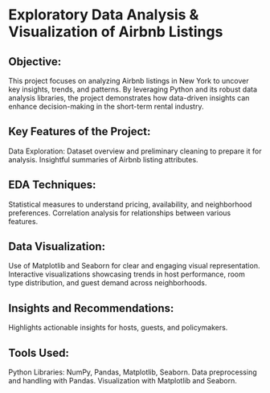 # Exploratory Data Analysis & Visualization of Airbnb Listings

## Objective:
This project focuses on analyzing Airbnb listings in New York to uncover key insights, trends, and patterns. By leveraging Python and its robust data analysis libraries, the project demonstrates how data-driven insights can enhance decision-making in the short-term rental industry.

## Key Features of the Project:

Data Exploration:
Dataset overview and preliminary cleaning to prepare it for analysis.
Insightful summaries of Airbnb listing attributes.

## EDA Techniques:
Statistical measures to understand pricing, availability, and neighborhood preferences.
Correlation analysis for relationships between various features.

## Data Visualization:
Use of Matplotlib and Seaborn for clear and engaging visual representation.
Interactive visualizations showcasing trends in host performance, room type distribution, and guest demand across neighborhoods.

## Insights and Recommendations:
Highlights actionable insights for hosts, guests, and policymakers.

## Tools Used:
Python Libraries: NumPy, Pandas, Matplotlib, Seaborn.
Data preprocessing and handling with Pandas.
Visualization with Matplotlib and Seaborn.

